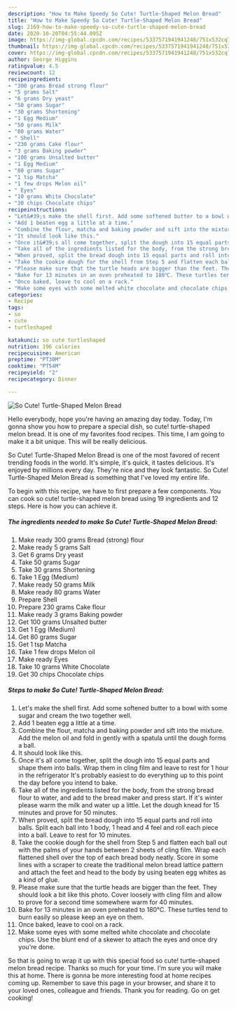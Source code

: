 ```yaml
---
description: "How to Make Speedy So Cute! Turtle-Shaped Melon Bread"
title: "How to Make Speedy So Cute! Turtle-Shaped Melon Bread"
slug: 2169-how-to-make-speedy-so-cute-turtle-shaped-melon-bread
date: 2020-10-20T04:55:44.095Z
image: https://img-global.cpcdn.com/recipes/5337571941941248/751x532cq70/so-cute-turtle-shaped-melon-bread-recipe-main-photo.jpg
thumbnail: https://img-global.cpcdn.com/recipes/5337571941941248/751x532cq70/so-cute-turtle-shaped-melon-bread-recipe-main-photo.jpg
cover: https://img-global.cpcdn.com/recipes/5337571941941248/751x532cq70/so-cute-turtle-shaped-melon-bread-recipe-main-photo.jpg
author: George Higgins
ratingvalue: 4.5
reviewcount: 12
recipeingredient:
- "300 grams Bread strong flour"
- "5 grams Salt"
- "6 grams Dry yeast"
- "50 grams Sugar"
- "30 grams Shortening"
- "1 Egg Medium"
- "50 grams Milk"
- "80 grams Water"
- " Shell"
- "230 grams Cake flour"
- "3 grams Baking powder"
- "100 grams Unsalted butter"
- "1 Egg Medium"
- "80 grams Sugar"
- "1 tsp Matcha"
- "1 few drops Melon oil"
- " Eyes"
- "10 grams White Chocolate"
- "30 chips Chocolate chips"
recipeinstructions:
- "Let&#39;s make the shell first. Add some softened butter to a bowl with some sugar and cream the two together well."
- "Add 1 beaten egg a little at a time."
- "Combine the flour, matcha and baking powder and sift into the mixture. Add the melon oil and fold in gently with a spatula until the dough forms a ball."
- "It should look like this."
- "Once it&#39;s all come together, split the dough into 15 equal parts and shape them into balls. Wrap them in cling film and leave to rest for 1 hour in the refrigerator It&#39;s probably easiest to do everything up to this point the day before you intend to bake."
- "Take all of the ingredients listed for the body, from the strong bread flour to water, and add to the bread maker and press start. If it&#39;s winter please warm the milk and water up a little. Let the dough knead for 15 minutes and prove for 50 minutes."
- "When proved, split the bread dough into 15 equal parts and roll into balls. Split each ball into 1 body, 1 head and 4 feel and roll each piece into a ball. Leave to rest for 10 minutes."
- "Take the cookie dough for the shell from Step 5 and flatten each ball out with the palms of your hands between 2 sheets of cling film. Wrap each flattened shell over the top of each bread body neatly. Score in some lines with a scraper to create the traditional melon bread lattice pattern and attach the feet and head to the body by using beaten egg whites as a kind of glue."
- "Please make sure that the turtle heads are bigger than the feet. They should look a bit like this photo. Cover loosely with cling film and allow to prove for a second time somewhere warm for 40 minutes."
- "Bake for 13 minutes in an oven preheated to 180℃. These turtles tend to burn easily so please keep an eye on them."
- "Once baked, leave to cool on a rack."
- "Make some eyes with some melted white chocolate and chocolate chips. Use the blunt end of a skewer to attach the eyes and once dry you&#39;re done."
categories:
- Recipe
tags:
- so
- cute
- turtleshaped

katakunci: so cute turtleshaped 
nutrition: 196 calories
recipecuisine: American
preptime: "PT30M"
cooktime: "PT54M"
recipeyield: "2"
recipecategory: Dinner

---
```



![So Cute! Turtle-Shaped Melon Bread](https://img-global.cpcdn.com/recipes/5337571941941248/751x532cq70/so-cute-turtle-shaped-melon-bread-recipe-main-photo.jpg)

Hello everybody, hope you're having an amazing day today. Today, I'm gonna show you how to prepare a special dish, so cute! turtle-shaped melon bread. It is one of my favorites food recipes. This time, I am going to make it a bit unique. This will be really delicious.



So Cute! Turtle-Shaped Melon Bread is one of the most favored of recent trending foods in the world. It's simple, it's quick, it tastes delicious. It's enjoyed by millions every day. They're nice and they look fantastic. So Cute! Turtle-Shaped Melon Bread is something that I've loved my entire life.


To begin with this recipe, we have to first prepare a few components. You can cook so cute! turtle-shaped melon bread using 19 ingredients and 12 steps. Here is how you can achieve it.

<!--inarticleads1-->

##### The ingredients needed to make So Cute! Turtle-Shaped Melon Bread:

1. Make ready 300 grams Bread (strong) flour
1. Make ready 5 grams Salt
1. Get 6 grams Dry yeast
1. Take 50 grams Sugar
1. Take 30 grams Shortening
1. Take 1 Egg (Medium)
1. Make ready 50 grams Milk
1. Make ready 80 grams Water
1. Prepare  Shell
1. Prepare 230 grams Cake flour
1. Make ready 3 grams Baking powder
1. Get 100 grams Unsalted butter
1. Get 1 Egg (Medium)
1. Get 80 grams Sugar
1. Get 1 tsp Matcha
1. Take 1 few drops Melon oil
1. Make ready  Eyes
1. Take 10 grams White Chocolate
1. Get 30 chips Chocolate chips




<!--inarticleads2-->

##### Steps to make So Cute! Turtle-Shaped Melon Bread:

1. Let&#39;s make the shell first. Add some softened butter to a bowl with some sugar and cream the two together well.
1. Add 1 beaten egg a little at a time.
1. Combine the flour, matcha and baking powder and sift into the mixture. Add the melon oil and fold in gently with a spatula until the dough forms a ball.
1. It should look like this.
1. Once it&#39;s all come together, split the dough into 15 equal parts and shape them into balls. Wrap them in cling film and leave to rest for 1 hour in the refrigerator It&#39;s probably easiest to do everything up to this point the day before you intend to bake.
1. Take all of the ingredients listed for the body, from the strong bread flour to water, and add to the bread maker and press start. If it&#39;s winter please warm the milk and water up a little. Let the dough knead for 15 minutes and prove for 50 minutes.
1. When proved, split the bread dough into 15 equal parts and roll into balls. Split each ball into 1 body, 1 head and 4 feel and roll each piece into a ball. Leave to rest for 10 minutes.
1. Take the cookie dough for the shell from Step 5 and flatten each ball out with the palms of your hands between 2 sheets of cling film. Wrap each flattened shell over the top of each bread body neatly. Score in some lines with a scraper to create the traditional melon bread lattice pattern and attach the feet and head to the body by using beaten egg whites as a kind of glue.
1. Please make sure that the turtle heads are bigger than the feet. They should look a bit like this photo. Cover loosely with cling film and allow to prove for a second time somewhere warm for 40 minutes.
1. Bake for 13 minutes in an oven preheated to 180℃. These turtles tend to burn easily so please keep an eye on them.
1. Once baked, leave to cool on a rack.
1. Make some eyes with some melted white chocolate and chocolate chips. Use the blunt end of a skewer to attach the eyes and once dry you&#39;re done.




So that is going to wrap it up with this special food so cute! turtle-shaped melon bread recipe. Thanks so much for your time. I'm sure you will make this at home. There is gonna be more interesting food at home recipes coming up. Remember to save this page in your browser, and share it to your loved ones, colleague and friends. Thank you for reading. Go on get cooking!
